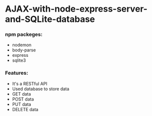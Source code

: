 # AJAX-with-node-express-server-and-SQLite-database

<h3>npm packeges:</h3>
<ul>
  <li>nodemon</li>
  <li>body-parse</li>
  <li>express</li>
  <li>sqlite3</li>
</ul>

<h3>Features:</h3>
<ul>
  <li>It's a RESTful API</li>
  <li>Used database to store data</li>
  <li>GET data</li>
  <li>POST data</li>
  <li>PUT data</li>
  <li>DELETE data</li>
</ul>
